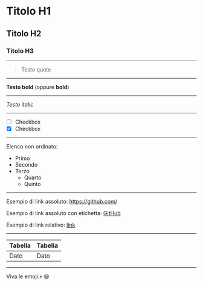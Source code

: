 # Titolo H1
## Titolo H2
### Titolo H3

---

> Testo quote

---

**Testo bold** (oppure __bold__)

---

_Testo italic_

---

- [ ] Checkbox
- [x] Checkbox

---

Elenco non ordinato:
- Primo
- Secondo
- Terzo
    - Quarto
    - Quinto

---

Esempio di link assoluto: https://github.com/

Esempio di link assoluto con etichetta: [GitHub](https://github.com/)

Esempio di link relativo: [link](/ex/ex_01/HelloWorld.java)

---

| Tabella | Tabella |
|----------|----------|
| Dato | Dato |

---

Viva le emoji:💀 :smiley:
